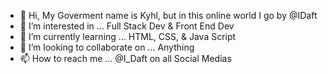 - 👋 Hi, My Goverment name is Kyhl, but in this online world I go by @IDaft 
- 👀 I’m interested in ... Full Stack Dev & Front End Dev
- 🌱 I’m currently learning ... HTML, CSS, & Java Script
- 💞️ I’m looking to collaborate on ... Anything 
- 📫 How to reach me ... @I_Daft on all Social Medias 

<!---
IDaftI/IDaftI is a ✨ special ✨ repository because its `README.md` (this file) appears on your GitHub profile.
You can click the Preview link to take a look at your changes.
--->
